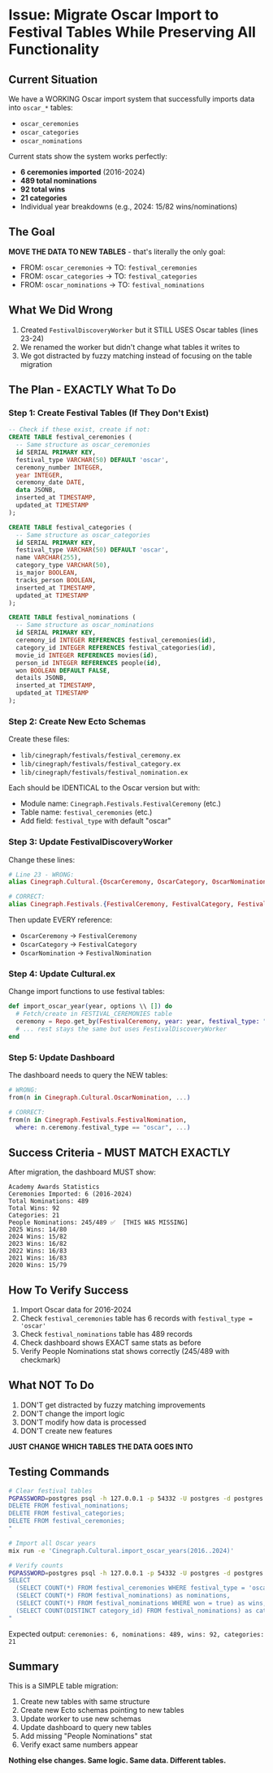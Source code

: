 # Issue: Migrate Oscar Import to Festival Tables While Preserving All Functionality

## Current Situation

We have a WORKING Oscar import system that successfully imports data into `oscar_*` tables:
- `oscar_ceremonies` 
- `oscar_categories`
- `oscar_nominations`

Current stats show the system works perfectly:
- **6 ceremonies imported** (2016-2024)
- **489 total nominations**
- **92 total wins**
- **21 categories**
- Individual year breakdowns (e.g., 2024: 15/82 wins/nominations)

## The Goal

**MOVE THE DATA TO NEW TABLES** - that's literally the only goal:
- FROM: `oscar_ceremonies` → TO: `festival_ceremonies`
- FROM: `oscar_categories` → TO: `festival_categories`  
- FROM: `oscar_nominations` → TO: `festival_nominations`

## What We Did Wrong

1. Created `FestivalDiscoveryWorker` but it STILL USES Oscar tables (lines 23-24)
2. We renamed the worker but didn't change what tables it writes to
3. We got distracted by fuzzy matching instead of focusing on the table migration

## The Plan - EXACTLY What To Do

### Step 1: Create Festival Tables (If They Don't Exist)
```sql
-- Check if these exist, create if not:
CREATE TABLE festival_ceremonies (
  -- Same structure as oscar_ceremonies
  id SERIAL PRIMARY KEY,
  festival_type VARCHAR(50) DEFAULT 'oscar',
  ceremony_number INTEGER,
  year INTEGER,
  ceremony_date DATE,
  data JSONB,
  inserted_at TIMESTAMP,
  updated_at TIMESTAMP
);

CREATE TABLE festival_categories (
  -- Same structure as oscar_categories  
  id SERIAL PRIMARY KEY,
  festival_type VARCHAR(50) DEFAULT 'oscar',
  name VARCHAR(255),
  category_type VARCHAR(50),
  is_major BOOLEAN,
  tracks_person BOOLEAN,
  inserted_at TIMESTAMP,
  updated_at TIMESTAMP
);

CREATE TABLE festival_nominations (
  -- Same structure as oscar_nominations
  id SERIAL PRIMARY KEY,
  ceremony_id INTEGER REFERENCES festival_ceremonies(id),
  category_id INTEGER REFERENCES festival_categories(id),
  movie_id INTEGER REFERENCES movies(id),
  person_id INTEGER REFERENCES people(id),
  won BOOLEAN DEFAULT FALSE,
  details JSONB,
  inserted_at TIMESTAMP,
  updated_at TIMESTAMP
);
```

### Step 2: Create New Ecto Schemas
Create these files:
- `lib/cinegraph/festivals/festival_ceremony.ex`
- `lib/cinegraph/festivals/festival_category.ex`
- `lib/cinegraph/festivals/festival_nomination.ex`

Each should be IDENTICAL to the Oscar version but with:
- Module name: `Cinegraph.Festivals.FestivalCeremony` (etc.)
- Table name: `festival_ceremonies` (etc.)
- Add field: `festival_type` with default "oscar"

### Step 3: Update FestivalDiscoveryWorker
Change these lines:
```elixir
# Line 23 - WRONG:
alias Cinegraph.Cultural.{OscarCeremony, OscarCategory, OscarNomination}

# CORRECT:
alias Cinegraph.Festivals.{FestivalCeremony, FestivalCategory, FestivalNomination}
```

Then update EVERY reference:
- `OscarCeremony` → `FestivalCeremony`
- `OscarCategory` → `FestivalCategory`
- `OscarNomination` → `FestivalNomination`

### Step 4: Update Cultural.ex
Change import functions to use festival tables:
```elixir
def import_oscar_year(year, options \\ []) do
  # Fetch/create in FESTIVAL_CEREMONIES table
  ceremony = Repo.get_by(FestivalCeremony, year: year, festival_type: "oscar")
  # ... rest stays the same but uses FestivalDiscoveryWorker
end
```

### Step 5: Update Dashboard 
The dashboard needs to query the NEW tables:
```elixir
# WRONG:
from(n in Cinegraph.Cultural.OscarNomination, ...)

# CORRECT:  
from(n in Cinegraph.Festivals.FestivalNomination, 
  where: n.ceremony.festival_type == "oscar", ...)
```

## Success Criteria - MUST MATCH EXACTLY

After migration, the dashboard MUST show:
```
Academy Awards Statistics
Ceremonies Imported: 6 (2016-2024)
Total Nominations: 489
Total Wins: 92
Categories: 21
People Nominations: 245/489 ✅  [THIS WAS MISSING]
2025 Wins: 14/80
2024 Wins: 15/82
2023 Wins: 16/82
2022 Wins: 16/83
2021 Wins: 16/83
2020 Wins: 15/79
```

## How To Verify Success

1. Import Oscar data for 2016-2024
2. Check `festival_ceremonies` table has 6 records with `festival_type = 'oscar'`
3. Check `festival_nominations` table has 489 records
4. Check dashboard shows EXACT same stats as before
5. Verify People Nominations stat shows correctly (245/489 with checkmark)

## What NOT To Do

1. DON'T get distracted by fuzzy matching improvements
2. DON'T change the import logic 
3. DON'T modify how data is processed
4. DON'T create new features

**JUST CHANGE WHICH TABLES THE DATA GOES INTO**

## Testing Commands

```bash
# Clear festival tables
PGPASSWORD=postgres psql -h 127.0.0.1 -p 54332 -U postgres -d postgres -c "
DELETE FROM festival_nominations;
DELETE FROM festival_categories;  
DELETE FROM festival_ceremonies;
"

# Import all Oscar years
mix run -e 'Cinegraph.Cultural.import_oscar_years(2016..2024)'

# Verify counts
PGPASSWORD=postgres psql -h 127.0.0.1 -p 54332 -U postgres -d postgres -c "
SELECT 
  (SELECT COUNT(*) FROM festival_ceremonies WHERE festival_type = 'oscar') as ceremonies,
  (SELECT COUNT(*) FROM festival_nominations) as nominations,
  (SELECT COUNT(*) FROM festival_nominations WHERE won = true) as wins,
  (SELECT COUNT(DISTINCT category_id) FROM festival_nominations) as categories;
"
```

Expected output: `ceremonies: 6, nominations: 489, wins: 92, categories: 21`

## Summary

This is a SIMPLE table migration:
1. Create new tables with same structure
2. Create new Ecto schemas pointing to new tables
3. Update worker to use new schemas
4. Update dashboard to query new tables
5. Add missing "People Nominations" stat
6. Verify exact same numbers appear

**Nothing else changes. Same logic. Same data. Different tables.**
